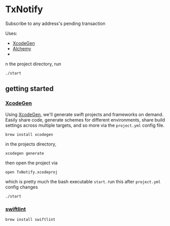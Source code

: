 # TxNotify

Subscribe to any address's pending transaction

Uses:

- [XcodeGen](https://github.com/yonaskolb/XcodeGen)
- [Alchemy](https://dashboard.alchemy.com)
-

n the project directory, run

```
./start
```

## getting started

### [XcodeGen](https://github.com/yonaskolb/XcodeGen)

Using [XcodeGen](https://github.com/yonaskolb/XcodeGen), we'll generate swift projects and frameworks on demand. Easily share code, generate schemes for different environments, share build settings across multiple targets, and so more via the `project.yml` config file.

```
brew install xcodegen
```

in the projects directory,

```
xcodegen generate
```

then open the project via

```
open TxNotify.xcodeproj
```

which is pretty much the bash executable `start`. run this after `project.yml` config changes

```
./start
```

### [swiftlint](https://github.com/realm/SwiftLint)

```
brew install swiftlint
```
